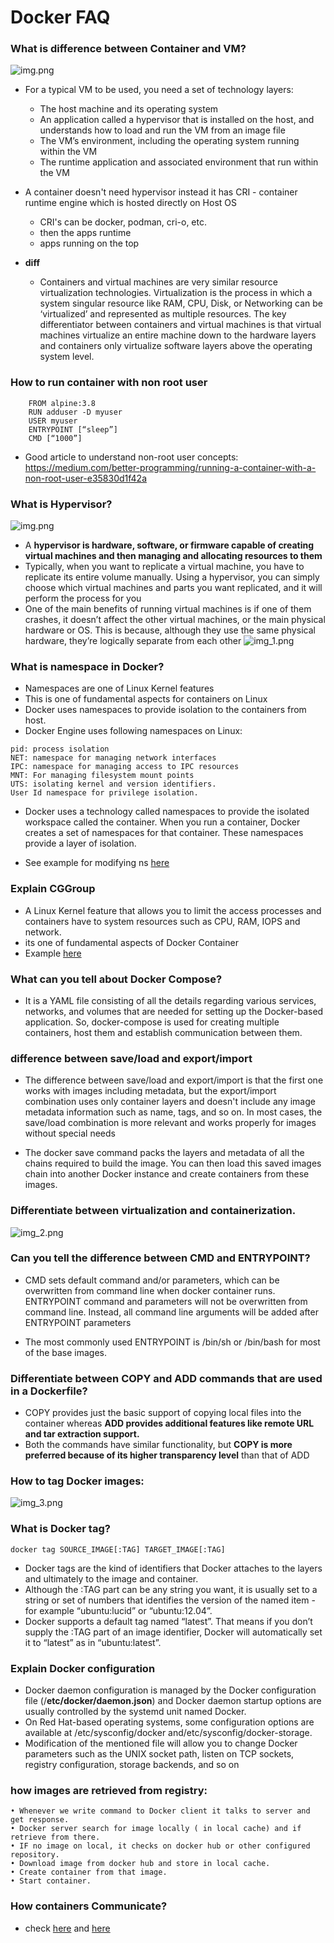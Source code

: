 
# Docker FAQ

### What is difference between Container and VM?

![img.png](../images/1_1.0_1.png)

- For a typical VM to be used, you need a set of technology layers:

  - The host machine and its operating system
  - An application called a hypervisor that is installed on the host, and understands how to load and run the VM from an image file
  - The VM’s environment, including the operating system running within the VM
  - The runtime application and associated environment that run within the VM

- A container doesn't need hypervisor instead it has CRI - container runtime engine which is hosted directly on Host OS
  - CRI's can be docker, podman, cri-o, etc.
  - then the apps runtime
  - apps running on the top

- **diff**
  - Containers and virtual machines are very similar resource virtualization technologies. Virtualization is the process in which a system singular resource like RAM, CPU, Disk, or Networking can be ‘virtualized’ and represented as multiple resources. The key differentiator between containers and virtual machines is that virtual machines virtualize an entire machine down to the hardware layers and containers only virtualize software layers above the operating system level.


###  How to run container with non root user

```text
	FROM alpine:3.8
	RUN adduser -D myuser
	USER myuser
	ENTRYPOINT [“sleep”]
	CMD [“1000”]
```
- Good article to understand non-root user concepts: https://medium.com/better-programming/running-a-container-with-a-non-root-user-e35830d1f42a



### What is Hypervisor?

![img.png](../images/1_1.0_2.png)

- A **hypervisor is hardware, software, or firmware capable of creating virtual machines and then managing and allocating resources to them**
- Typically, when you want to replicate a virtual machine, you have to replicate its entire volume manually. Using a hypervisor, you can simply choose which virtual machines and parts you want replicated, and it will perform the process for you
- One of the main benefits of running virtual machines is if one of them crashes, it doesn’t affect the other virtual machines, or the main physical hardware or OS. This is because, although they use the same physical hardware, they’re logically separate from each other
  ![img_1.png](../images/1_1.0_3.png)

### What is namespace in Docker?

- Namespaces are one of Linux Kernel features
- This is one of fundamental aspects for containers on Linux
- Docker uses namespaces to provide isolation to the containers from host.
- Docker Engine uses following namespaces on Linux:

```text
pid: process isolation
NET: namespace for managing network interfaces
IPC: namespace for managing access to IPC resources
MNT: For managing filesystem mount points
UTS: isolating kernel and version identifiers.
User Id namespace for privilege isolation.
```

- Docker uses a technology called namespaces to provide the isolated workspace called the container. When you run a container, Docker creates a set of namespaces for that container. These namespaces provide a layer of isolation.

- See example for modifying ns [here](notes/2_hacking/2.4.0_modyfying_shared_files_with_root_access.md)

### Explain CGGroup

- A Linux Kernel feature that allows you to limit the access processes and containers have to system resources such as CPU, RAM, IOPS and network.
- its one of fundamental aspects of Docker Container
- Example [here](notes/2_hacking/2.5.0_limit_cggroups.md)


### What can you tell about Docker Compose?
- It is a YAML file consisting of all the details regarding various services, networks, and volumes that are needed for setting up the Docker-based application. So, docker-compose is used for creating multiple containers, host them and establish communication between them.


### difference between save/load and export/import
- The difference between save/load and export/import is that the first one works with images including metadata, but the export/import combination uses only container layers and doesn't include any image metadata information such as name, tags, and so on. In most cases, the save/load combination is more relevant and works properly for images without special needs

- The docker save command packs the layers and metadata of all the chains required to build the image. You can then load this saved images chain into another Docker instance and create containers from these images.
### Differentiate between virtualization and containerization.

![img_2.png](../images/1_1.0_4.png)

### Can you tell the difference between CMD and ENTRYPOINT?

-  CMD sets default command and/or parameters, which can be overwritten from command line when docker container runs. ENTRYPOINT command and parameters will not be overwritten from command line. Instead, all command line arguments will be added after ENTRYPOINT parameters

- The most commonly used ENTRYPOINT is /bin/sh or /bin/bash for most of the base images.

### Differentiate between COPY and ADD commands that are used in a Dockerfile?

- COPY provides just the basic support of copying local files into the container whereas **ADD provides additional features like remote URL and tar extraction support.**
- Both the commands have similar functionality, but **COPY is more preferred because of its higher transparency level** than that of ADD

### How to tag Docker images:
![img_3.png](../images/1_1.2_4.png)

### What is Docker tag?

```text
docker tag SOURCE_IMAGE[:TAG] TARGET_IMAGE[:TAG]
```
- Docker tags are the kind of identifiers that Docker attaches to the layers and ultimately to the image and container.
- Although the :TAG part can be any string you want, it is usually set to a string or set of numbers that identifies the version of the named item - for example “ubuntu:lucid” or “ubuntu:12.04”.
- Docker supports a default tag named “latest”.  That means if you don’t supply the :TAG part of an image identifier, Docker will automatically set it to “latest” as in “ubuntu:latest”.

### Explain Docker configuration

- Docker daemon configuration is managed by the Docker configuration file (/**etc/docker/daemon.json**) and Docker daemon startup options are usually controlled by the systemd unit named Docker.
- On Red Hat-based operating systems, some configuration options are available at /etc/sysconfig/docker and/etc/sysconfig/docker-storage.
- Modification of the mentioned file will allow you to change Docker parameters such as the UNIX socket path, listen on TCP sockets, registry configuration, storage backends, and so on

### how images are retrieved from registry:

	• Whenever we write command to Docker client it talks to server and get response. 
	• Docker server search for image locally ( in local cache) and if  retrieve from there.
	• IF no image on local, it checks on docker hub or other configured repository.
	• Download image from docker hub and store in local cache.
	• Create container from that image. 
	• Start container.

### How containers Communicate?
- check [here](1.11.0_Docker_Networking.md) and [here](1.11.1_how_containers_communicae.md)